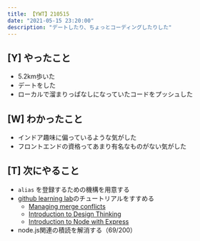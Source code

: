 ```yaml
---
title: 【YWT】210515
date: "2021-05-15 23:20:00"
description: "デートしたり、ちょっとコーディングしたりした"
---
```


## [Y] やったこと

- 5.2km歩いた
- デートをした
- ローカルで溜まりっぱなしになっていたコードをプッシュした

## [W] わかったこと

- インドア趣味に偏っているような気がした
- フロントエンドの資格ってあまり有名なものがない気がした

## [T] 次にやること

- `alias` を登録するための機構を用意する
- [github learning lab](https://lab.github.com/githubtraining)のチュートリアルをすすめる
  - [Managing merge conflicts](https://lab.github.com/githubtraining/managing-merge-conflicts)
  - [Introduction to Design Thinking](https://lab.github.com/githubtraining/introduction-to-design-thinking)
  - [Introduction to Node with Express](https://lab.github.com/everydeveloper/introduction-to-node-with-express)
- node.js関連の積読を解消する（69/200）

<!-- https://twitter.com/camomile_cafe/status/1393578761841385474?s=20 -->
